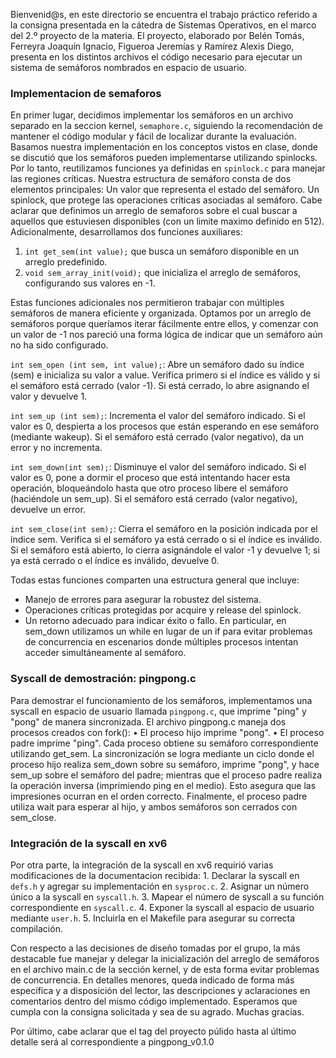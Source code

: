 
Bienvenid@s, en este directorio se encuentra el trabajo práctico referido a la consigna presentada en la cátedra de Sistemas Operativos, en el marco del 2.º proyecto de la materia. El proyecto, elaborado por Belén Tomás, Ferreyra Joaquín Ignacio, Figueroa Jeremías y Ramírez Alexis Diego, presenta en los distintos archivos el código necesario para ejecutar un sistema de semáforos nombrados en espacio de usuario.
### Implementacion de semaforos
En primer lugar, decidimos implementar los semáforos en un archivo separado en la seccion kernel, `semaphore.c`, siguiendo la recomendación de mantener el código modular y fácil de localizar durante la evaluación. Basamos nuestra implementación en los conceptos vistos en clase, donde se discutió que los semáforos pueden implementarse utilizando spinlocks. Por lo tanto, reutilizamos funciones ya definidas en `spinlock.c` para manejar las regiones críticas.
Nuestra estructura de semáforo consta de dos elementos principales: Un valor que representa el estado del semáforo. Un spinlock, que protege las operaciones críticas asociadas al semáforo. Cabe aclarar que definimos un arreglo de semaforos sobre el cual buscar a aquellos que estuviesen disponibles (con un limite maximo definido en 512).
Adicionalmente, desarrollamos dos funciones auxiliares:
1. `int get_sem(int value);` que busca un semáforo disponible en un arreglo predefinido.
2. `void sem_array_init(void);` que inicializa el arreglo de semáforos, configurando sus valores en -1. 

Estas funciones adicionales nos permitieron trabajar con múltiples semáforos de manera eficiente y organizada. Optamos por un arreglo de semáforos porque queríamos iterar fácilmente entre ellos, y comenzar con un valor de -1 nos pareció una forma lógica de indicar que un semáforo aún no ha sido configurado.

`int sem_open (int sem, int value);`: Abre un semáforo dado su índice (sem) e inicializa su valor a value. Verifica primero si el índice es válido y si el semáforo está cerrado (valor -1). Si está cerrado, lo abre asignando el valor y devuelve 1.

`int sem_up (int sem);`: Incrementa el valor del semáforo indicado. Si el valor es 0, despierta a los procesos que están esperando en ese semáforo (mediante wakeup). Si el semáforo está cerrado (valor negativo), da un error y no incrementa.

`int sem_down(int sem);`: Disminuye el valor del semáforo indicado. Si el valor es 0, pone a dormir el proceso que está intentando hacer esta operación, bloqueándolo hasta que otro proceso libere el semáforo (haciéndole un sem_up). Si el semáforo está cerrado (valor negativo), devuelve un error.

`int sem_close(int sem);`: Cierra el semáforo en la posición indicada por el índice sem. Verifica si el semáforo ya está cerrado o si el índice es inválido. Si el semáforo está abierto, lo cierra asignándole el valor -1 y devuelve 1; si ya está cerrado o el índice es inválido, devuelve 0.

Todas estas funciones comparten una estructura general que incluye:
- Manejo de errores para asegurar la robustez del sistema.
- Operaciones críticas protegidas por acquire y release del spinlock.
- Un retorno adecuado para indicar éxito o fallo.
En particular, en sem_down utilizamos un while en lugar de un if para evitar problemas de concurrencia en escenarios donde múltiples procesos intentan acceder simultáneamente al semáforo.


### Syscall de demostración: pingpong.c
Para demostrar el funcionamiento de los semáforos, implementamos una syscall en espacio de usuario llamada `pingpong.c`, que imprime "ping" y "pong" de manera sincronizada.
El archivo pingpong.c maneja dos procesos creados con fork():
    • El proceso hijo imprime "pong".
    • El proceso padre imprime "ping".
Cada proceso obtiene su semáforo correspondiente utilizando get_sem. La sincronización se logra mediante un ciclo donde el proceso hijo realiza sem_down sobre su semáforo, imprime "pong", y hace sem_up sobre el semáforo del padre; mientras que el proceso padre realiza la operación inversa (imprimiendo ping en el medio). Esto asegura que las impresiones ocurran en el orden correcto. Finalmente, el proceso padre utiliza wait para esperar al hijo, y ambos semáforos son cerrados con sem_close.

### Integración de la syscall en xv6

Por otra parte, la integración de la syscall en xv6 requirió varias modificaciones de la documentacion recibida:
    1. Declarar la syscall en `defs.h` y agregar su implementación en `sysproc.c`.
    2. Asignar un número único a la syscall en `syscall.h`.
    3. Mapear el número de syscall a su función correspondiente en `syscall.c`.
    4. Exponer la syscall al espacio de usuario mediante `user.h`.
    5. Incluirla en el Makefile para asegurar su correcta compilación.

Con respecto a las decisiones de diseño tomadas por el grupo, la más destacable fue manejar y delegar la inicialización del arreglo de semáforos en el archivo main.c de la sección kernel, y de esta forma evitar problemas de concurrencia.
En detalles menores, queda indicado de forma más específica y a disposición del lector, las descripciones y aclaraciones en comentarios dentro del mismo código implementado. 
Esperamos que cumpla con la consigna solicitada y sea de su agrado. Muchas gracias.

Por último, cabe aclarar que el tag del proyecto púlido hasta al último detalle será al correspondiente a pingpong_v0.1.0
